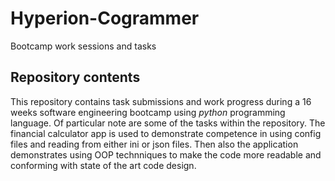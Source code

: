 # Hyperion-Cogrammer
Bootcamp work sessions and tasks

## Repository contents
This repository contains task submissions and work progress during a 16 weeks software engineering bootcamp using *_python_* programming language.
Of particular note are some of the tasks within the repository.
The financial calculator app is used to demonstrate competence in using config files and reading from either ini or json files. Then also 
the application demonstrates using OOP technniques to make the code more readable and conforming with state of the art code design.
